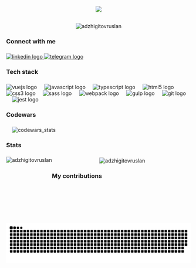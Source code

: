 <h1 align="center">
  <a href="https://github.com/DenverCoder1/readme-typing-svg">
    <img src="https://readme-typing-svg.demolab.com/?lines=Hi,%20There! 👋;I'm%20Ruslan%20Adzhigitov;Frontend%20developer;&font=Righteous%20&center=true&width=500&height=45&vCenter=true&size=25&duration=4000" /></a>
</h1>

###

<p align="center"> <img src="https://komarev.com/ghpvc/?username=adzhigitovruslan&label=Profile%20views&color=0e75b6&style=flat" alt="adzhigitovruslan" /> </p>

###

<h3 align="left">Connect with me</h3>

###

<div align="left">
  <a href="https://www.linkedin.com/in/adzhigitovruslan/" target="_blank">
    <img src="https://img.shields.io/static/v1?message=LinkedIn&logo=linkedin&label=&color=0e75b6&logoColor=white&labelColor=&style=flat" height="25" alt="linkedin logo"  />
  </a>
  <a href="https://t.me/ruslan_adj" target="_blank">
    <img src="https://img.shields.io/static/v1?message=Telegram&logo=telegram&label=&color=0e75b6&logoColor=white&labelColor=&style=flat" height="25" alt="telegram logo"  />
  </a>
</div>

###

<h3 align="left">Tech stack</h3>

###

<div align="left">
  <img src="https://cdn.jsdelivr.net/gh/devicons/devicon/icons/vuejs/vuejs-original.svg" height="40" alt="vuejs logo"  />
  <img width="12" />
  <img src="https://cdn.jsdelivr.net/gh/devicons/devicon/icons/javascript/javascript-original.svg" height="40" alt="javascript logo"  />
  <img width="12" />
  <img src="https://cdn.jsdelivr.net/gh/devicons/devicon/icons/typescript/typescript-original.svg" height="40" alt="typescript logo"  />
  <img width="12" />
  <img src="https://cdn.jsdelivr.net/gh/devicons/devicon/icons/html5/html5-original.svg" height="40" alt="html5 logo"  />
  <img width="12" />
  <img src="https://cdn.jsdelivr.net/gh/devicons/devicon/icons/css3/css3-original.svg" height="40" alt="css3 logo"  />
  <img width="12" />
  <img src="https://cdn.jsdelivr.net/gh/devicons/devicon/icons/sass/sass-original.svg" height="40" alt="sass logo"  />
  <img width="12" />
  <img src="https://cdn.jsdelivr.net/gh/devicons/devicon/icons/webpack/webpack-original.svg" height="40" alt="webpack logo"  />
  <img width="12" />
  <img src="https://cdn.jsdelivr.net/gh/devicons/devicon/icons/gulp/gulp-plain.svg" height="40" alt="gulp logo"  />
  <img width="12" />
  <img src="https://cdn.jsdelivr.net/gh/devicons/devicon/icons/git/git-original.svg" height="40" alt="git logo"  />
  <img width="12" />
  <img src="https://cdn.jsdelivr.net/gh/devicons/devicon/icons/jest/jest-plain.svg" height="40" alt="jest logo"  />
</div>

###

<h3 align="left">Codewars</h3>

###

<img width="12" />
<img src="https://www.codewars.com/users/rsschool_21500b813a059949/badges/large" height="40" alt="codewars_stats" />

###

<h3 align="left">Stats</h3>

###

<div align="center">
<p><img align="left" height="180" src="https://github-readme-stats.vercel.app/api/top-langs?username=adzhigitovruslan&show_icons=true&locale=en&layout=compact&theme=react&border_radius=10" alt="adzhigitovruslan" /></p>
<p>&nbsp;<img align="center" height="180" src="https://github-readme-stats.vercel.app/api?username=adzhigitovruslan&show_icons=true&locale=en&count_private=true&theme=react&border_radius=10" alt="adzhigitovruslan" /></p>
</div>

###

<h3 align="left">My contributions</h3>

<div align="left">
<picture>
  <source media="(prefers-color-scheme: dark)" srcset="https://raw.githubusercontent.com/adzhigitovruslan/adzhigitovruslan/output/github-contribution-grid-snake-dark.svg" />
  <source media="(prefers-color-scheme: light)" srcset="https://raw.githubusercontent.com/adzhigitovruslan/adzhigitovruslan/output/github-contribution-grid-snake.svg" />
  <img alt="github-snake" src="https://raw.githubusercontent.com/adzhigitovruslan/adzhigitovruslan/output/github-contribution-grid-snake.svg" />
</picture>
</div>
